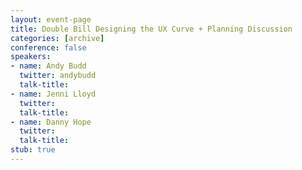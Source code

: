 ```yaml
---
layout: event-page
title: Double Bill Designing the UX Curve + Planning Discussion
categories: [archive]
conference: false
speakers:
- name: Andy Budd
  twitter: andybudd
  talk-title: 
- name: Jenni Lloyd
  twitter: 
  talk-title: 
- name: Danny Hope
  twitter: 
  talk-title: 
stub: true
---
```




